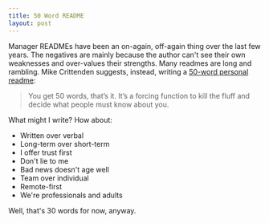 ```yaml
---
title: 50 Word README 
layout: post
---
```


Manager READMEs have been an on-again, off-again thing over the last few years. The negatives are mainly because the author can't see their own weaknesses and over-values their strengths. Many readmes are long and rambling. Mike Crittenden suggests, instead, writing a [50-word personal readme](https://critter.blog/2021/12/20/50-word-personal-readmes): 

> You get 50 words, that’s it. It’s a forcing function to kill the fluff and decide what people must know about you. 

What might I write? How about: 

* Written over verbal 
* Long-term over short-term 
* I offer trust first 
* Don't lie to me 
* Bad news doesn't age well 
* Team over individual 
* Remote-first 
* We're professionals and adults

Well, that's 30 words for now, anyway.
